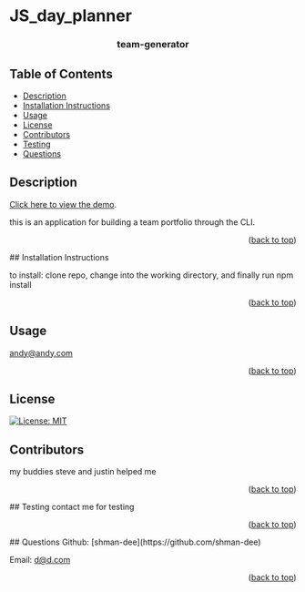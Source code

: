 # JS_day_planner

<div id="top"></div>
    <h3 align="center">team-generator</h3>
    
  ## Table of Contents
  * [Description](#description)
  * [Installation Instructions](#installation-instructions)
  * [Usage](#usage)
  * [License](#license)
  * [Contributors](#contributors)
  * [Testing](#testing)
  * [Questions](#questions)
  
  
  ## Description

[Click here to view the demo](https://drive.google.com/file/d/1MMCl60IcBdSA57klvCJ2LmNJxol8fFLO/view?usp=sharing).

this is an application for building a team portfolio through the CLI.

  <p align="right">(<a href="#top">back to top</a>)</p>
  ## Installation Instructions
  
  to install: clone repo, change into the working directory, and finally run npm install
  
  <p align="right">(<a href="#top">back to top</a>)</p>
  
  ## Usage
  
  andy@andy.com
  
  <p align="right">(<a href="#top">back to top</a>)</p>
  
  ## License
  
  [![License: MIT](https://img.shields.io/badge/License-MIT-yellow.svg)](https://opensource.org/licenses/MIT)
    
  ## Contributors
  my buddies steve and justin helped me
  <p align="right">(<a href="#top">back to top</a>)</p>
  ## Testing
  contact me for testing
  <p align="right">(<a href="#top">back to top</a>)</p>
  ## Questions
  Github: [shman-dee](https://github.com/shman-dee)<br/>
  
  Email: [d@d.com](d@d.com)
  <p align="right">(<a href="#top">back to top</a>)</p>